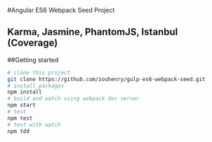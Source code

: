 #Angular ES6 Webpack Seed Project
## Karma, Jasmine, PhantomJS, Istanbul (Coverage) 

##Getting started

```bash
# clone this project
git clone https://github.com/zouhenry/gulp-es6-webpack-seed.git
# install packages
npm install
# build and watch using webpack dev server
npm start
# test
npm test
# test with watch
npm tdd
```    
    